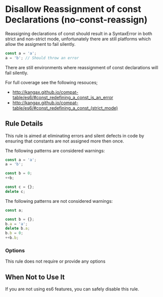 # Disallow Reassignment of const Declarations (no-const-reassign)

Reassigning declarations of const should result in a SyntaxError in both strict and non-strict mode, unfortunately there are still platforms which allow the assigment to fail silently.

```js
const a = 'a';
a = 'b'; // Should throw an error
```

There are still environments where reassignment of const declarations will fail silently.

For full coverage see the following resouces;

* http://kangax.github.io/compat-table/es6/#const_redefining_a_const_is_an_error
* http://kangax.github.io/compat-table/es6/#const_redefining_a_const_(strict_mode)

## Rule Details

This rule is aimed at eliminating errors and silent defects in code by ensuring that constants are not assigned more then once.

The following patterns are considered warnings:

```js
const a = 'a';
a = 'b';
```

```js
const b = 0;
++b;
```

```js
const c = {};
delete c;
```

The following patterns are not considered warnings:

```js
const a;
```

```js
const b = {};
b.a = 'a';
delete b.a;
b.b = 0;
++b.b;
```

### Options

This rule does not require or provide any options


## When Not to Use It

If you are not using es6 features, you can safely disable this rule.
